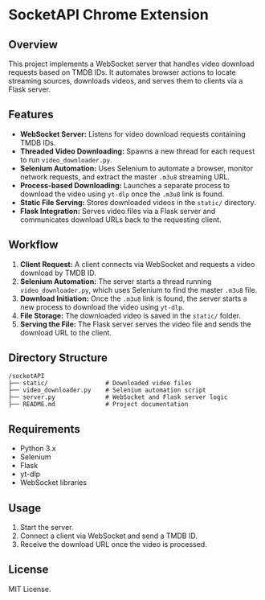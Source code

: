 # SocketAPI Chrome Extension

## Overview

This project implements a WebSocket server that handles video download requests based on TMDB IDs. It automates browser actions to locate streaming sources, downloads videos, and serves them to clients via a Flask server.

## Features

- **WebSocket Server:** Listens for video download requests containing TMDB IDs.
- **Threaded Video Downloading:** Spawns a new thread for each request to run `video_downloader.py`.
- **Selenium Automation:** Uses Selenium to automate a browser, monitor network requests, and extract the master `.m3u8` streaming URL.
- **Process-based Downloading:** Launches a separate process to download the video using `yt-dlp` once the `.m3u8` link is found.
- **Static File Serving:** Stores downloaded videos in the `static/` directory.
- **Flask Integration:** Serves video files via a Flask server and communicates download URLs back to the requesting client.

## Workflow

1. **Client Request:** A client connects via WebSocket and requests a video download by TMDB ID.
2. **Selenium Automation:** The server starts a thread running `video_downloader.py`, which uses Selenium to find the master `.m3u8` file.
3. **Download Initiation:** Once the `.m3u8` link is found, the server starts a new process to download the video using `yt-dlp`.
4. **File Storage:** The downloaded video is saved in the `static/` folder.
5. **Serving the File:** The Flask server serves the video file and sends the download URL to the client.

## Directory Structure

```
/socketAPI
├── static/                # Downloaded video files
├── video_downloader.py    # Selenium automation script
├── server.py              # WebSocket and Flask server logic
├── README.md              # Project documentation
```

## Requirements

- Python 3.x
- Selenium
- Flask
- yt-dlp
- WebSocket libraries

## Usage

1. Start the server.
2. Connect a client via WebSocket and send a TMDB ID.
3. Receive the download URL once the video is processed.

## License

MIT License.